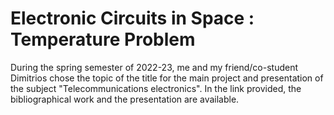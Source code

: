 # Electronic Circuits in Space : Temperature Problem 

During the spring semester of 2022-23, me and my friend/co-student Dimitrios chose the topic of the title for the main project and presentation of the subject "Telecommunications electronics". In the link provided, the bibliographical work and the presentation are available.
